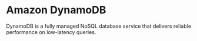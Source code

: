 # Amazon DynamoDB

DynamoDB is a fully managed NoSQL database service that delivers reliable performance on low-latency queries.
